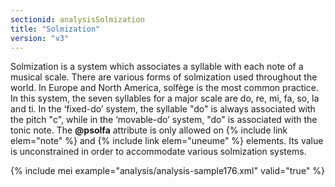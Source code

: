 ```yaml
---
sectionid: analysisSolmization
title: "Solmization"
version: "v3"
---
```


Solmization is a system which associates a syllable with each note of a musical scale. There are various forms of solmization used throughout the world. In Europe and North America, solfège is the most common practice. In this system, the seven syllables for a major scale are do, re, mi, fa, so, la and ti. In the ‘fixed-do’ system, the syllable "do" is always associated with the pitch "c", while in the ‘movable-do’ system, "do" is associated with the tonic note. The **@psolfa** attribute is only allowed on {% include link elem="note" %} and {% include link elem="uneume" %} elements. Its value is unconstrained in order to accommodate various solmization systems.

{% include mei example="analysis/analysis-sample176.xml" valid="true" %}
